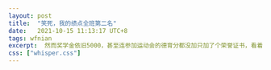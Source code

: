 ```yaml
---
layout: post
title:  "笑死，我的绩点全班第二名"
date:   2021-10-15 11:13:17 UTC+8
tags: wfnian
excerpt:  然而奖学金依旧5000，甚至连参加运动会的德育分都没加只加了个荣誉证书，看着5000第一和1w2倒一差点打起来，我只能在角落瑟瑟发抖，我就是究极躺平大军之北化分躺<img  width="6%" src="https://pic.imgdb.cn/item/6168d6c12ab3f51d917b189a.jpg">有一说一，我真看不起，工作了一个月工资怎么也比1w2多，何必为了区区几千块钱，大可不必。再有一说一，我还看不起绩点垫底，凭借几个活动就拿了特等的几个。
css: ["whisper.css"]
---
```


